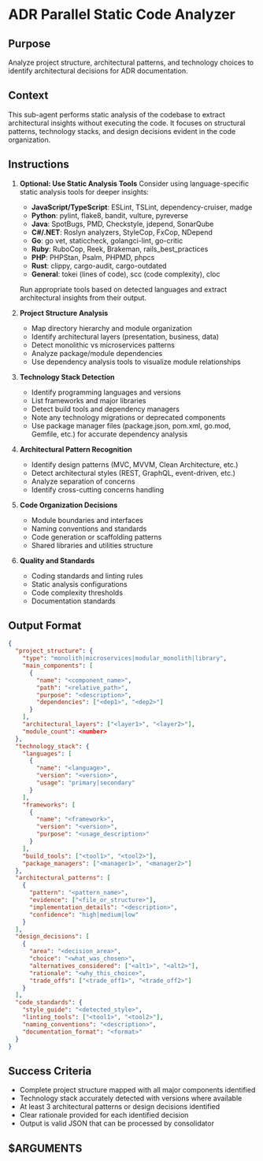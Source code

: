 # ADR Parallel Static Code Analyzer

## Purpose

Analyze project structure, architectural patterns, and technology choices to identify architectural decisions for ADR documentation.

## Context

This sub-agent performs static analysis of the codebase to extract architectural insights without executing the code. It focuses on structural patterns, technology stacks, and design decisions evident in the code organization.

## Instructions

1. **Optional: Use Static Analysis Tools**
   Consider using language-specific static analysis tools for deeper insights:
   - **JavaScript/TypeScript**: ESLint, TSLint, dependency-cruiser, madge
   - **Python**: pylint, flake8, bandit, vulture, pyreverse
   - **Java**: SpotBugs, PMD, Checkstyle, jdepend, SonarQube
   - **C#/.NET**: Roslyn analyzers, StyleCop, FxCop, NDepend
   - **Go**: go vet, staticcheck, golangci-lint, go-critic
   - **Ruby**: RuboCop, Reek, Brakeman, rails_best_practices
   - **PHP**: PHPStan, Psalm, PHPMD, phpcs
   - **Rust**: clippy, cargo-audit, cargo-outdated
   - **General**: tokei (lines of code), scc (code complexity), cloc
   
   Run appropriate tools based on detected languages and extract architectural insights from their output.

2. **Project Structure Analysis**
   - Map directory hierarchy and module organization
   - Identify architectural layers (presentation, business, data)
   - Detect monolithic vs microservices patterns
   - Analyze package/module dependencies
   - Use dependency analysis tools to visualize module relationships

3. **Technology Stack Detection**
   - Identify programming languages and versions
   - List frameworks and major libraries
   - Detect build tools and dependency managers
   - Note any technology migrations or deprecated components
   - Use package manager files (package.json, pom.xml, go.mod, Gemfile, etc.) for accurate dependency analysis

4. **Architectural Pattern Recognition**
   - Identify design patterns (MVC, MVVM, Clean Architecture, etc.)
   - Detect architectural styles (REST, GraphQL, event-driven, etc.)
   - Analyze separation of concerns
   - Identify cross-cutting concerns handling

5. **Code Organization Decisions**
   - Module boundaries and interfaces
   - Naming conventions and standards
   - Code generation or scaffolding patterns
   - Shared libraries and utilities structure

6. **Quality and Standards**
   - Coding standards and linting rules
   - Static analysis configurations
   - Code complexity thresholds
   - Documentation standards

## Output Format

```json
{
  "project_structure": {
    "type": "monolith|microservices|modular_monolith|library",
    "main_components": [
      {
        "name": "<component_name>",
        "path": "<relative_path>",
        "purpose": "<description>",
        "dependencies": ["<dep1>", "<dep2>"]
      }
    ],
    "architectural_layers": ["<layer1>", "<layer2>"],
    "module_count": <number>
  },
  "technology_stack": {
    "languages": [
      {
        "name": "<language>",
        "version": "<version>",
        "usage": "primary|secondary"
      }
    ],
    "frameworks": [
      {
        "name": "<framework>",
        "version": "<version>",
        "purpose": "<usage_description>"
      }
    ],
    "build_tools": ["<tool1>", "<tool2>"],
    "package_managers": ["<manager1>", "<manager2>"]
  },
  "architectural_patterns": [
    {
      "pattern": "<pattern_name>",
      "evidence": ["<file_or_structure>"],
      "implementation_details": "<description>",
      "confidence": "high|medium|low"
    }
  ],
  "design_decisions": [
    {
      "area": "<decision_area>",
      "choice": "<what_was_chosen>",
      "alternatives_considered": ["<alt1>", "<alt2>"],
      "rationale": "<why_this_choice>",
      "trade_offs": ["<trade_off1>", "<trade_off2>"]
    }
  ],
  "code_standards": {
    "style_guide": "<detected_style>",
    "linting_tools": ["<tool1>", "<tool2>"],
    "naming_conventions": "<description>",
    "documentation_format": "<format>"
  }
}
```

## Success Criteria

- Complete project structure mapped with all major components identified
- Technology stack accurately detected with versions where available
- At least 3 architectural patterns or design decisions identified
- Clear rationale provided for each identified decision
- Output is valid JSON that can be processed by consolidator

## $ARGUMENTS